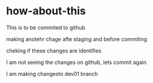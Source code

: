 # how-about-this

This is to be commited to github

making anotehr chage afte staging and before commiting

cheking if these changes are identifies

I am not seeing the changes on github, lets commit again

I am making changesto dev01 branch
